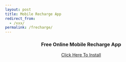 ```yaml
---
layout: post
title: Mobile Recharge App
redirect_from:
  - /xxx/
permalink: /frecharge/
---
```


<div class="jumbotron">
 <center>
  <h3>Free Online Mobile Recharge App</h3>
 <a class="btn btn-primary btn-lg" href="http://mmtrkvk.com/mt/z22443a494r233t224q2u234/" role="button">Click Here To Install</a>
 </center>
</div>

